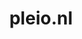 ---
layout: post
title: "pleio.nl"
internal_url: "/dutchgov/pleio.nl.html"
subdomains_count: 457
all_subdomains_count: 458
urls_count: 453
ssl_rank: 0
http_rank: 68.172185430464
url_link: /data/pleio.nl/urls.txt
all_subdomains_link: /data/pleio.nl/all_subdomains.txt
subdomains_link: /data/pleio.nl/subdomains.txt
categories: dutchgov
---